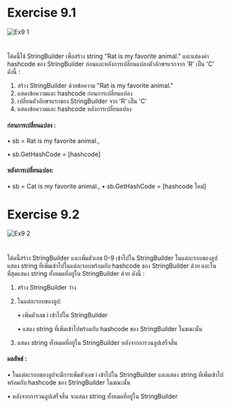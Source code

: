 # Exercise 9.1
![Ex9 1](https://github.com/65030179179Pattarapon/03376836-OOP-2566-Lab-03/assets/144198506/ff3ae7ac-e7e1-482f-ad0f-8ef1a84580ee)
#
โค้ดนี้ใช้ StringBuilder เพื่อสร้าง string "Rat is my favorite animal." และแสดงค่า hashcode ของ StringBuilder ก่อนและหลังการเปลี่ยนแปลงตัวอักษรแรกจาก 'R' เป็น 'C' ดังนี้ :

1. สร้าง StringBuilder ด้วยข้อความ "Rat is my favorite animal."
2. แสดงข้อความและ hashcode ก่อนการเปลี่ยนแปลง
3. เปลี่ยนตัวอักษรแรกของ StringBuilder จาก 'R' เป็น 'C'
4. แสดงข้อความและ hashcode หลังการเปลี่ยนแปลง

#### ก่อนการเปลี่ยนแปลง :

• sb = Rat is my favorite animal.,

• sb.GetHashCode = [hashcode]

#### หลังการเปลี่ยนแปลง:

• sb = Cat is my favorite animal.,
• sb.GetHashCode = [hashcode ใหม่]
#

# Exercise 9.2
![Ex9 2](https://github.com/65030179179Pattarapon/03376836-OOP-2566-Lab-03/assets/144198506/2c1168f4-2968-4d29-a02f-1a539860e090)
#

โค้ดนี้สร้าง StringBuilder และเพิ่มตัวเลข 0-9 เข้าไปใน StringBuilder ในแต่ละรอบของลูป แสดง string ที่เพิ่มเข้าไปในแต่ละรอบพร้อมกับ hashcode ของ StringBuilder ด้วย และในที่สุดแสดง string ทั้งหมดที่อยู่ใน StringBuilder ด้วย ดังนี้ :

1. สร้าง StringBuilder ว่าง
2. ในแต่ละรอบของลูป:

   • เพิ่มตัวเลข i เข้าไปใน StringBuilder

   • แสดง string ที่เพิ่มเข้าไปพร้อมกับ hashcode ของ StringBuilder ในขณะนั้น

3. แสดง string ทั้งหมดที่อยู่ใน StringBuilder หลังจากการวนลูปเสร็จสิ้น

#### ผลลัพธ์ :

• ในแต่ละรอบของลูปจะมีการเพิ่มตัวเลข i เข้าไปใน StringBuilder และแสดง string ที่เพิ่มเข้าไปพร้อมกับ hashcode ของ StringBuilder ในขณะนั้น

• หลังจากการวนลูปเสร็จสิ้น จะแสดง string ทั้งหมดที่อยู่ใน StringBuilder
